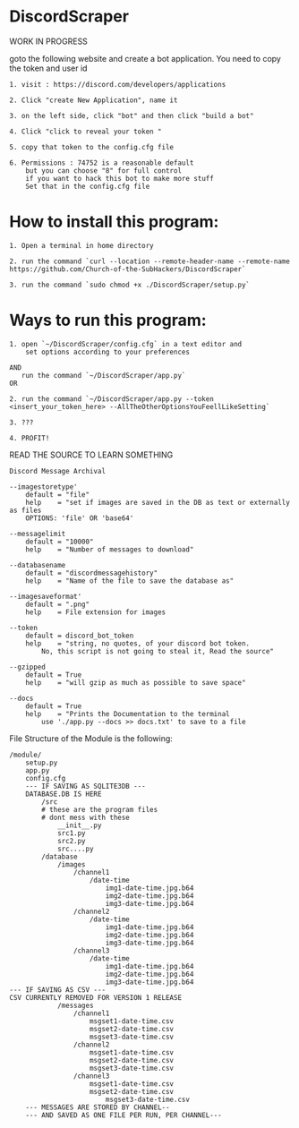 # DiscordScraper
WORK IN PROGRESS

goto the following website and create a bot application. 
    You need to copy the token and user id

    1. visit : https://discord.com/developers/applications

    2. Click "create New Application", name it

    3. on the left side, click "bot" and then click "build a bot"

    4. Click "click to reveal your token "

    5. copy that token to the config.cfg file

    6. Permissions : 74752 is a reasonable default 
        but you can choose "8" for full control
        if you want to hack this bot to make more stuff
        Set that in the config.cfg file

# How to install this program:

    1. Open a terminal in home directory

    2. run the command `curl --location --remote-header-name --remote-name https://github.com/Church-of-the-SubHackers/DiscordScraper`

    3. run the command `sudo chmod +x ./DiscordScraper/setup.py`

# Ways to run this program:

    1. open `~/DiscordScraper/config.cfg` in a text editor and 
        set options according to your preferences

    AND
       run the command `~/DiscordScraper/app.py` 
    OR

    2. run the command `~/DiscordScraper/app.py --token <insert_your_token_here> --AllTheOtherOptionsYouFeellLikeSetting`

    3. ???

    4. PROFIT!

READ THE SOURCE TO LEARN SOMETHING

    Discord Message Archival
    
    --imagestoretype'
        default = "file"
        help    = "set if images are saved in the DB as text or externally as files
        OPTIONS: 'file' OR 'base64'
    
    --messagelimit
        default = "10000"
        help    = "Number of messages to download"
    
    --databasename
        default = "discordmessagehistory"
        help    = "Name of the file to save the database as"
    
    --imagesaveformat'
        default = ".png"
        help    = File extension for images

    --token
        default = discord_bot_token
        help    = "string, no quotes, of your discord bot token.
            No, this script is not going to steal it, Read the source"
    
    --gzipped
        default = True
        help    = "will gzip as much as possible to save space"
    
    --docs
        default = True
        help    = "Prints the Documentation to the terminal
            use './app.py --docs >> docs.txt' to save to a file

File Structure of the Module is the following:
    
    
    /module/
        setup.py
        app.py
        config.cfg
        --- IF SAVING AS SQLITE3DB ---
        DATABASE.DB IS HERE
            /src
            # these are the program files
            # dont mess with these
                __init__.py
                src1.py
                src2.py
                src....py
            /database
                /images
                    /channel1
                        /date-time
                            img1-date-time.jpg.b64
                            img2-date-time.jpg.b64
                            img3-date-time.jpg.b64
                    /channel2
                        /date-time
                            img1-date-time.jpg.b64
                            img2-date-time.jpg.b64
                            img3-date-time.jpg.b64
                    /channel3
                        /date-time
                            img1-date-time.jpg.b64
                            img2-date-time.jpg.b64
                            img3-date-time.jpg.b64
    --- IF SAVING AS CSV ---
    CSV CURRENTLY REMOVED FOR VERSION 1 RELEASE
                /messages
                    /channel1
                        msgset1-date-time.csv
                        msgset2-date-time.csv
                        msgset3-date-time.csv
                    /channel2
                        msgset1-date-time.csv
                        msgset2-date-time.csv
                        msgset3-date-time.csv
                    /channel3
                        msgset1-date-time.csv
                        msgset2-date-time.csv
                            msgset3-date-time.csv
        --- MESSAGES ARE STORED BY CHANNEL--
        --- AND SAVED AS ONE FILE PER RUN, PER CHANNEL---